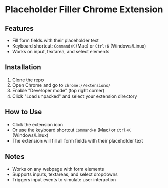 # Placeholder Filler Chrome Extension

## Features
- Fill form fields with their placeholder text
- Keyboard shortcut: `Command+K` (Mac) or `Ctrl+K` (Windows/Linux)
- Works on input, textarea, and select elements

## Installation
1. Clone the repo
2. Open Chrome and go to `chrome://extensions/`
3. Enable "Developer mode" (top right corner)
4. Click "Load unpacked" and select your extension directory

## How to Use
- Click the extension icon
- Or use the keyboard shortcut `Command+K` (Mac) or `Ctrl+K` (Windows/Linux)
- The extension will fill all form fields with their placeholder text

## Notes
- Works on any webpage with form elements
- Supports inputs, textareas, and select dropdowns
- Triggers input events to simulate user interaction

